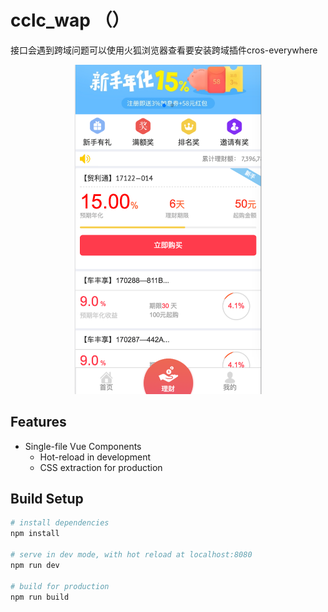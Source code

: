 # cclc_wap （）

<p>接口会遇到跨域问题可以使用火狐浏览器查看要安装跨域插件cros-everywhere</p>

<p align="center">
  <a href="https://vue-hn.now.sh" target="_blank">
    <img src="/vue_static/img/home.png" width="300px">
    <br>
  </a>
</p>



## Features


- Single-file Vue Components
  - Hot-reload in development
  - CSS extraction for production



## Build Setup



``` bash
# install dependencies
npm install

# serve in dev mode, with hot reload at localhost:8080
npm run dev

# build for production
npm run build

